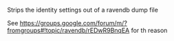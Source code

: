 Strips the identity settings out of a ravendb dump file

See https://groups.google.com/forum/m/?fromgroups#!topic/ravendb/rEDwR9BnqEA for th reason
